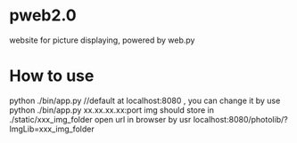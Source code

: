 # pweb2.0
 website for picture displaying, powered by web.py
 
 # How to use
 
  python ./bin/app.py 
  //default at localhost:8080 , you can change it by use  python ./bin/app.py xx.xx.xx.xx:port 
  img should store in ./static/xxx_img_folder
  open url in browser by usr localhost:8080/photolib/?ImgLib=xxx_img_folder
